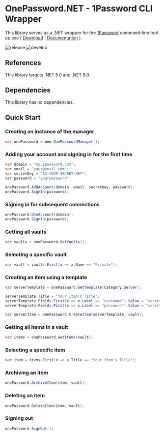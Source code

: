 # OnePassword.NET - 1Password CLI Wrapper
This library serves as a .NET wrapper for the [1Password](https://1password.com/) command-line tool op.exe ( [Download](https://app-updates.agilebits.com/product_history/CLI2) | [Documentation](https://developer.1password.com/docs/cli/reference) ).

![release](https://github.com/jscarle/OnePassword.NET/actions/workflows/release.yml/badge.svg)
![develop](https://github.com/jscarle/OnePassword.NET/actions/workflows/develop.yml/badge.svg)

## References
This library targets .NET 5.0 and .NET 6.0.

## Dependencies
This library has no dependencies.

## Quick Start

### Creating an instance of the manager
```csharp
var onePassword = new OnePasswordManager();
```

### Adding your account and signing in for the first time
```csharp
var domain = "my.1password.com";
var email = "your@email.com";
var secretKey = "A3-YOUR-SECRET-KEY";
var password = "yourpassword";

onePassword.AddAccount(domain, email, secretKey, password);
onePassword.SignIn(password);
```

### Signing in for subsequent connections
```csharp
onePassword.UseAccount(domain);
onePassword.SignIn(password);
```

### Getting all vaults
```csharp
var vaults = onePassword.GetVaults();
```

### Selecting a specific vault
```csharp
var vault = vaults.First(x => x.Name == "Private");
```

### Creating an item using a template
```csharp
var serverTemplate = onePassword.GetTemplate(Category.Server);

serverTemplate.Title = "Your Item's Title";
serverTemplate.Fields.First(x => x.Label == "username").Value = "secretuser";
serverTemplate.Fields.First(x => x.Label == "password").Value = "secretpass";

var serverItem = onePassword.CreateItem(serverTemplate, vault);
```

### Getting all items in a vault
```csharp
var items = onePassword.GetItems(vault);
```

### Selecting a specific item
```csharp
var item = items.First(x => x.Title == "Your Item's Title");
```

### Archiving an item
```csharp
onePassword.ArchiveItem(item, vault);
```

### Deleting an item
```csharp
onePassword.DeleteItem(item, vault);
```

### Signing out
```csharp
onePassword.SignOut();
```

